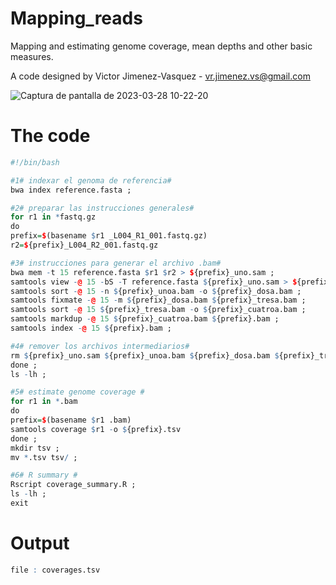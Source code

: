 # Mapping_reads
Mapping and estimating genome coverage, mean depths and other basic measures. 

A code designed by Victor Jimenez-Vasquez - vr.jimenez.vs@gmail.com

![Captura de pantalla de 2023-03-28 10-22-20](https://user-images.githubusercontent.com/89874227/228287232-802e9517-6f03-45d7-9f9c-3b8ed53e075b.png)


# The code 
```r
#!/bin/bash

#1# indexar el genoma de referencia#
bwa index reference.fasta ;

#2# preparar las instrucciones generales#
for r1 in *fastq.gz
do
prefix=$(basename $r1 _L004_R1_001.fastq.gz)
r2=${prefix}_L004_R2_001.fastq.gz

#3# instrucciones para generar el archivo .bam#
bwa mem -t 15 reference.fasta $r1 $r2 > ${prefix}_uno.sam ;
samtools view -@ 15 -bS -T reference.fasta ${prefix}_uno.sam > ${prefix}_unoa.bam ;
samtools sort -@ 15 -n ${prefix}_unoa.bam -o ${prefix}_dosa.bam ;
samtools fixmate -@ 15 -m ${prefix}_dosa.bam ${prefix}_tresa.bam ;
samtools sort -@ 15 ${prefix}_tresa.bam -o ${prefix}_cuatroa.bam ;
samtools markdup -@ 15 ${prefix}_cuatroa.bam ${prefix}.bam ;
samtools index -@ 15 ${prefix}.bam ;

#4# remover los archivos intermediarios#
rm ${prefix}_uno.sam ${prefix}_unoa.bam ${prefix}_dosa.bam ${prefix}_tresa.bam ${prefix}_cuatroa.bam ;
done ;
ls -lh ; 

#5# estimate genome coverage #
for r1 in *.bam
do
prefix=$(basename $r1 .bam)
samtools coverage $r1 -o ${prefix}.tsv
done ;
mkdir tsv ;
mv *.tsv tsv/ ; 

#6# R summary #
Rscript coverage_summary.R ; 
ls -lh ;
exit 
```

# Output 
```r
file : coverages.tsv
```
